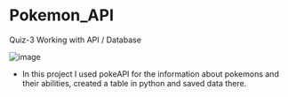 # Pokemon_API
Quiz-3 Working with API / Database


![image](https://github.com/Vaniko1/Pokemon_API/assets/115501603/aa4b9b37-afe1-4471-8e69-1ed12162336e)

* In this project I used pokeAPI for the information about pokemons and their abilities, created a table in python and saved data there.
